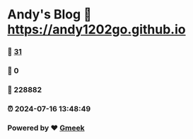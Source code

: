 # Andy's Blog :link: https://andy1202go.github.io 
### :page_facing_up: [31](https://andy1202go.github.io/tag.html) 
### :speech_balloon: 0 
### :hibiscus: 228882 
### :alarm_clock: 2024-07-16 13:48:49 
### Powered by :heart: [Gmeek](https://github.com/Meekdai/Gmeek)
